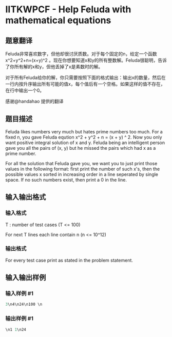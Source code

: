 # IITKWPCF - Help Feluda with mathematical equations

## 题意翻译

Feluda非常喜欢数字，但他却很讨厌质数。对于每个固定的n，给定一个函数x^2+y^2+n=(x+y)^2 。现在你想要知道x和y的所有整数解。Feluda很聪明，告诉了你所有解的x和y，但他丢掉了x是素数时的解。

对于所有Feluda给你的解，你只需要按照下面的格式输出：输出x的数量，然后在一行内按升序输出所有可能的值x，每个值后有一个空格。如果这样的值不存在，在行中输出一个0。

感谢@handahao 提供的翻译

## 题目描述

 Feluda likes numbers very much but hates prime numbers too much. For a fixed n, you gave Feluda eqution x^2 + y^2 + n = (x + y) ^ 2. Now you only want positive integral solution of x and y. Feluda being an intelligent person gave you all the pairs of (x, y) but he missed the pairs which had x as a prime number.

For all the solution that Feluda gave you, we want you to just print those values in the following format: first print the number of such x's, then the possible values x sorted in increasing order in a line seperated by single space. If no such numbers exist, then print a 0 in the line.

## 输入输出格式

### 输入格式

T : number of test cases (T <= 100)

For next T lines each line contain n (n <= 10^12)

### 输出格式

For every test case print as stated in the problem statement.

## 输入输出样例

### 输入样例 #1

```cpp
3\n4\n24\n100 \n
```


### 输出样例 #1

```cpp
\n1 1\n24
```


